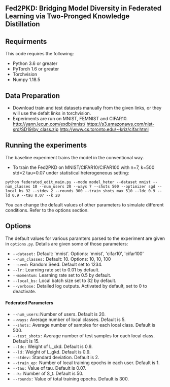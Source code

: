 ## Fed2PKD: Bridging Model Diversity in Federated Learning via Two-Pronged Knowledge Distillation
## Requirments
This code requires the following:
* Python 3.6 or greater
* PyTorch 1.6 or greater
* Torchvision
* Numpy 1.18.5

## Data Preparation
* Download train and test datasets manually from the given links, or they will use the defalt links in torchvision.
* Experiments are run on MNIST, FEMNIST and CIFAR10.
http://yann.lecun.com/exdb/mnist/
https://s3.amazonaws.com/nist-srd/SD19/by_class.zip
http://www.cs.toronto.edu/∼kriz/cifar.html

## Running the experiments
The baseline experiment trains the model in the conventional way.

* To train the Fed2PKD on MNIST/CIFAR10/CIFAR100 with n=7, k=500 std=2 tau=0.07 under statistical heterogeneous setting:
```
python federated_edit_main.py --mode model_heter --dataset mnist --num_classes 10 --num_users 20 --ways 7 --shots 500 --optimizer sgd --local_bs 32 --stdev 2 --rounds 300 --train_shots_max 510 --ldc 0.9 --ld 0.9 --tau 0.07 --k 20
```



You can change the default values of other parameters to simulate different conditions. Refer to the options section.

## Options
The default values for various paramters parsed to the experiment are given in ```options.py```. Details are given some of those parameters:

* ```--dataset:```  Default: 'mnist'. Options: 'mnist', 'cifar10', 'cifar100'
* ```--num_classes:```  Default: 10. Options: 10, 10, 100
* ```--seed:```     Random Seed. Default set to 1234.
* ```--lr:```       Learning rate set to 0.01 by default.
* ```--momentum:```       Learning rate set to 0.5 by default.
* ```--local_bs:```  Local batch size set to 32 by default.
* ```--verbose:```  Detailed log outputs. Activated by default, set to 0 to deactivate.


#### Federated Parameters
* ```--num_users:```Number of users. Default is 20.
* ```--ways:```      Average number of local classes. Default is 5.
* ```--shots:```      Average number of samples for each local class. Default is 500.
* ```--test_shots:```      Average number of test samples for each local class. Default is 15.
* ```--ldc:```      Weight of L_ckd. Default is 0.9.
* ```--ld:```      Weight of L_gkd. Default is 0.9.
* ```--stdev:```     Standard deviation. Default is 2.
* ```--train_ep:``` Number of local training epochs in each user. Default is 1.
* ```--tau:```      Value of tau. Default is 0.07.
* ```--k:```      Number of S_t. Default is 50.
* ```--rounds:```   Value of total training epochs. Default is 300.
